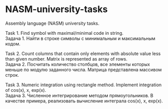 # NASM-university-tasks
Assembly language (NASM) university tasks.

Task 1.
Find symbol with maximal/minimal code in string.  
Задача 1.
Найти в строке символы с минимальным и максимальным кодом.

Task 2. Count columns that contain only elements with absolute value less than given number. Matrix is represented as array of rows.  
Задача 2.
Посчитать количество столбцов, все элементы которых меньше по модулю заданного числа.
Матрица представлена массивом строк.

Task 3. Numeric integration using rectangle method. Implement integration of cos(x), x, exp(x).  
Задача 3.
Численное интегрирование методом прямоугольников.
В качестве примера, реализовать вычисление интеграла cos(x), x, exp(x).
